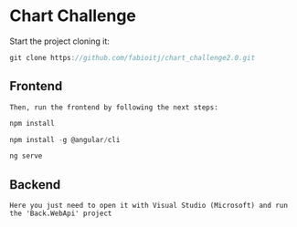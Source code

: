# Chart Challenge

Start the project cloning it:
```js
git clone https://github.com/fabioitj/chart_challenge2.0.git
```
## Frontend
`Then, run the frontend by following the next steps:`
```js
npm install
```
```js
npm install -g @angular/cli
```
```js
ng serve
```

## Backend
`Here you just need to open it with Visual Studio (Microsoft) and run the 'Back.WebApi' project`
